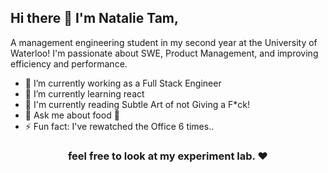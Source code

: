 <h2> Hi there 👋 I'm Natalie Tam,</h2>

A management engineering student in my second year at the University of Waterloo! I'm passionate about SWE, Product Management, and improving efficiency and performance. 

- 🔭 I’m currently working as a Full Stack Engineer
- 🌱 I’m currently learning react
- 📖 I'm currently reading Subtle Art of not Giving a F*ck!
- 💬 Ask me about food 🍔
- ⚡ Fun fact: I've rewatched the Office 6 times..

<h3 align="center"> feel free to look at my experiment lab. ❤ </h3>

